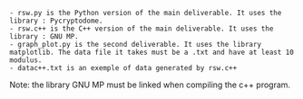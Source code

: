 	- rsw.py is the Python version of the main deliverable. It uses the library : Pycryptodome. 
	- rsw.c++ is the C++ version of the main deliverable. It uses the library : GNU MP. 
	- graph_plot.py is the second deliverable. It uses the library matplotlib. The data file it takes must be a .txt and have at least 10 modulus. 
	- datac++.txt is an exemple of data generated by rsw.c++ 

Note: the library GNU MP must be linked when compiling the c++ program. 